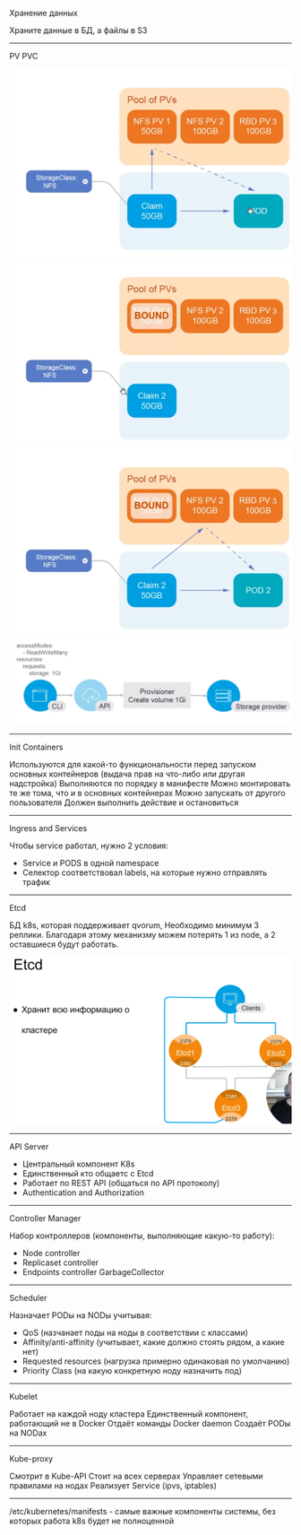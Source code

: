 Хранение данных

Храните данные в БД, а файлы в S3

---

PV PVC

![alt text](../static/pv_pvc_1.png)
![alt text](../static/pv_pvc_2.png)
![alt text](../static/pv_pvc_3.png)
![alt text](../static/pv_pvc_4.png)

---

Init Containers

Используются для какой-то функциональности перед запуском основных контейнеров (выдача прав на что-либо или другая надстройка)
Выполняются по порядку в манифесте
Можно монтировать те же тома, что и в основных контейнерах
Можно запускать от другого пользователя
Должен выполнить действие и остановиться

---

Ingress and Services

Чтобы service работал, нужно 2 условия:

- Service и PODS в одной namespace
- Селектор соответствовал labels, на которые нужно отправлять трафик

---

Etcd

БД k8s, которая поддерживает qvorum, Необходимо минимум 3 реплики. Благодаря этому механизму можем потерять 1 из node, а 2 оставшиеся будут работать.

![alt text](../static/etcd.png)

---

API Server

- Центральный компонент K8s
- Единственный кто общаетс с Etcd
- Работает по REST API (общаться по API протоколу)
- Authentication and Authorization

---

Controller Manager

Набор контроллеров (компоненты, выполняющие какую-то работу):

- Node controller
- Replicaset controller
- Endpoints controller
  GarbageCollector

---

Scheduler

Назначает PODы на NODы учитывая:

- QoS (назчанает поды на ноды в соответствии с классами)
- Affinity/anti-affinity (учитывает, какие должно стоять рядом, а какие нет)
- Requested resources (нагрузка примерно одинаковая по умолчанию)
- Priority Class (на какую конкретную ноду назначить под)

---

Kubelet

Работает на каждой ноду кластера
Единственный компонент, работающий не в Docker
Отдаёт команды Docker daemon
Создаёт PODы на NODах

---

Kube-proxy

Смотрит в Kube-API
Стоит на всех серверах
Управляет сетевыми правилами на нодах
Реализует Service (ipvs, iptables)

---

/etc/kubernetes/manifests - самые важные компоненты системы, без которых работа k8s будет не полноценной
